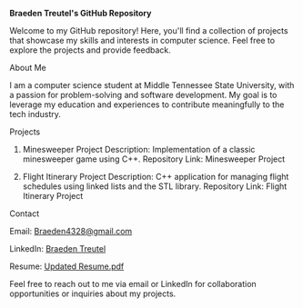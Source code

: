 __Braeden Treutel's GitHub Repository__

Welcome to my GitHub repository! Here, you'll find a collection of projects that showcase my skills and interests in computer science. Feel free to explore the projects and provide feedback.


About Me

I am a computer science student at Middle Tennessee State University, with a passion for problem-solving and software development. My goal is to leverage my education and experiences to contribute meaningfully to the tech industry.


Projects

1. Minesweeper Project
Description: Implementation of a classic minesweeper game using C++.
Repository Link: Minesweeper Project

2. Flight Itinerary Project
Description: C++ application for managing flight schedules using linked lists and the STL library.
Repository Link: Flight Itinerary Project


Contact

Email: Braeden4328@gmail.com

LinkedIn: [Braeden Treutel](https://www.linkedin.com/in/braeden-treutel-b37542264/)

Resume: [Updated Resume.pdf](https://github.com/braeden512/braeden512/files/14625613/Updated.Resume.pdf)


Feel free to reach out to me via email or LinkedIn for collaboration opportunities or inquiries about my projects.
